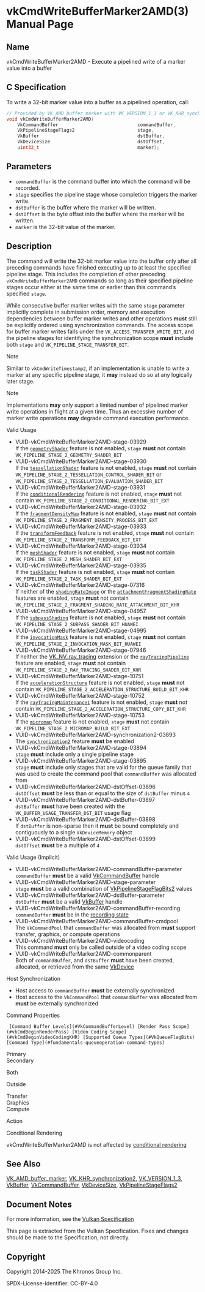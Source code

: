 # vkCmdWriteBufferMarker2AMD(3) Manual Page

## Name

vkCmdWriteBufferMarker2AMD - Execute a pipelined write of a marker value into a buffer



## [](#_c_specification)C Specification

To write a 32-bit marker value into a buffer as a pipelined operation, call:

```c++
// Provided by VK_AMD_buffer_marker with VK_VERSION_1_3 or VK_KHR_synchronization2
void vkCmdWriteBufferMarker2AMD(
    VkCommandBuffer                             commandBuffer,
    VkPipelineStageFlags2                       stage,
    VkBuffer                                    dstBuffer,
    VkDeviceSize                                dstOffset,
    uint32_t                                    marker);
```

## [](#_parameters)Parameters

- `commandBuffer` is the command buffer into which the command will be recorded.
- `stage` specifies the pipeline stage whose completion triggers the marker write.
- `dstBuffer` is the buffer where the marker will be written.
- `dstOffset` is the byte offset into the buffer where the marker will be written.
- `marker` is the 32-bit value of the marker.

## [](#_description)Description

The command will write the 32-bit marker value into the buffer only after all preceding commands have finished executing up to at least the specified pipeline stage. This includes the completion of other preceding `vkCmdWriteBufferMarker2AMD` commands so long as their specified pipeline stages occur either at the same time or earlier than this command’s specified `stage`.

While consecutive buffer marker writes with the same `stage` parameter implicitly complete in submission order, memory and execution dependencies between buffer marker writes and other operations **must** still be explicitly ordered using synchronization commands. The access scope for buffer marker writes falls under the `VK_ACCESS_TRANSFER_WRITE_BIT`, and the pipeline stages for identifying the synchronization scope **must** include both `stage` and `VK_PIPELINE_STAGE_TRANSFER_BIT`.

Note

Similar to `vkCmdWriteTimestamp2`, if an implementation is unable to write a marker at any specific pipeline stage, it **may** instead do so at any logically later stage.

Note

Implementations **may** only support a limited number of pipelined marker write operations in flight at a given time. Thus an excessive number of marker write operations **may** degrade command execution performance.

Valid Usage

- [](#VUID-vkCmdWriteBufferMarker2AMD-stage-03929)VUID-vkCmdWriteBufferMarker2AMD-stage-03929  
  If the [`geometryShader`](#features-geometryShader) feature is not enabled, `stage` **must** not contain `VK_PIPELINE_STAGE_2_GEOMETRY_SHADER_BIT`
- [](#VUID-vkCmdWriteBufferMarker2AMD-stage-03930)VUID-vkCmdWriteBufferMarker2AMD-stage-03930  
  If the [`tessellationShader`](#features-tessellationShader) feature is not enabled, `stage` **must** not contain `VK_PIPELINE_STAGE_2_TESSELLATION_CONTROL_SHADER_BIT` or `VK_PIPELINE_STAGE_2_TESSELLATION_EVALUATION_SHADER_BIT`
- [](#VUID-vkCmdWriteBufferMarker2AMD-stage-03931)VUID-vkCmdWriteBufferMarker2AMD-stage-03931  
  If the [`conditionalRendering`](#features-conditionalRendering) feature is not enabled, `stage` **must** not contain `VK_PIPELINE_STAGE_2_CONDITIONAL_RENDERING_BIT_EXT`
- [](#VUID-vkCmdWriteBufferMarker2AMD-stage-03932)VUID-vkCmdWriteBufferMarker2AMD-stage-03932  
  If the [`fragmentDensityMap`](#features-fragmentDensityMap) feature is not enabled, `stage` **must** not contain `VK_PIPELINE_STAGE_2_FRAGMENT_DENSITY_PROCESS_BIT_EXT`
- [](#VUID-vkCmdWriteBufferMarker2AMD-stage-03933)VUID-vkCmdWriteBufferMarker2AMD-stage-03933  
  If the [`transformFeedback`](#features-transformFeedback) feature is not enabled, `stage` **must** not contain `VK_PIPELINE_STAGE_2_TRANSFORM_FEEDBACK_BIT_EXT`
- [](#VUID-vkCmdWriteBufferMarker2AMD-stage-03934)VUID-vkCmdWriteBufferMarker2AMD-stage-03934  
  If the [`meshShader`](#features-meshShader) feature is not enabled, `stage` **must** not contain `VK_PIPELINE_STAGE_2_MESH_SHADER_BIT_EXT`
- [](#VUID-vkCmdWriteBufferMarker2AMD-stage-03935)VUID-vkCmdWriteBufferMarker2AMD-stage-03935  
  If the [`taskShader`](#features-taskShader) feature is not enabled, `stage` **must** not contain `VK_PIPELINE_STAGE_2_TASK_SHADER_BIT_EXT`
- [](#VUID-vkCmdWriteBufferMarker2AMD-stage-07316)VUID-vkCmdWriteBufferMarker2AMD-stage-07316  
  If neither of the [`shadingRateImage`](#features-shadingRateImage) or the [`attachmentFragmentShadingRate`](#features-attachmentFragmentShadingRate) features are enabled, `stage` **must** not contain `VK_PIPELINE_STAGE_2_FRAGMENT_SHADING_RATE_ATTACHMENT_BIT_KHR`
- [](#VUID-vkCmdWriteBufferMarker2AMD-stage-04957)VUID-vkCmdWriteBufferMarker2AMD-stage-04957  
  If the [`subpassShading`](#features-subpassShading) feature is not enabled, `stage` **must** not contain `VK_PIPELINE_STAGE_2_SUBPASS_SHADER_BIT_HUAWEI`
- [](#VUID-vkCmdWriteBufferMarker2AMD-stage-04995)VUID-vkCmdWriteBufferMarker2AMD-stage-04995  
  If the [`invocationMask`](#features-invocationMask) feature is not enabled, `stage` **must** not contain `VK_PIPELINE_STAGE_2_INVOCATION_MASK_BIT_HUAWEI`
- [](#VUID-vkCmdWriteBufferMarker2AMD-stage-07946)VUID-vkCmdWriteBufferMarker2AMD-stage-07946  
  If neither the [VK\_NV\_ray\_tracing](https://registry.khronos.org/vulkan/specs/latest/man/html/VK_NV_ray_tracing.html) extension or the [`rayTracingPipeline`](#features-rayTracingPipeline) feature are enabled, `stage` **must** not contain `VK_PIPELINE_STAGE_2_RAY_TRACING_SHADER_BIT_KHR`
- [](#VUID-vkCmdWriteBufferMarker2AMD-stage-10751)VUID-vkCmdWriteBufferMarker2AMD-stage-10751  
  If the [`accelerationStructure`](#features-accelerationStructure) feature is not enabled, `stage` **must** not contain `VK_PIPELINE_STAGE_2_ACCELERATION_STRUCTURE_BUILD_BIT_KHR`
- [](#VUID-vkCmdWriteBufferMarker2AMD-stage-10752)VUID-vkCmdWriteBufferMarker2AMD-stage-10752  
  If the [`rayTracingMaintenance1`](#features-rayTracingMaintenance1) feature is not enabled, `stage` **must** not contain `VK_PIPELINE_STAGE_2_ACCELERATION_STRUCTURE_COPY_BIT_KHR`
- [](#VUID-vkCmdWriteBufferMarker2AMD-stage-10753)VUID-vkCmdWriteBufferMarker2AMD-stage-10753  
  If the [`micromap`](#features-micromap) feature is not enabled, `stage` **must** not contain `VK_PIPELINE_STAGE_2_MICROMAP_BUILD_BIT_EXT`
- [](#VUID-vkCmdWriteBufferMarker2AMD-synchronization2-03893)VUID-vkCmdWriteBufferMarker2AMD-synchronization2-03893  
  The [`synchronization2`](https://registry.khronos.org/vulkan/specs/latest/html/vkspec.html#features-synchronization2) feature **must** be enabled
- [](#VUID-vkCmdWriteBufferMarker2AMD-stage-03894)VUID-vkCmdWriteBufferMarker2AMD-stage-03894  
  `stage` **must** include only a single pipeline stage
- [](#VUID-vkCmdWriteBufferMarker2AMD-stage-03895)VUID-vkCmdWriteBufferMarker2AMD-stage-03895  
  `stage` **must** include only stages that are valid for the queue family that was used to create the command pool that `commandBuffer` was allocated from
- [](#VUID-vkCmdWriteBufferMarker2AMD-dstOffset-03896)VUID-vkCmdWriteBufferMarker2AMD-dstOffset-03896  
  `dstOffset` **must** be less than or equal to the size of `dstBuffer` minus `4`
- [](#VUID-vkCmdWriteBufferMarker2AMD-dstBuffer-03897)VUID-vkCmdWriteBufferMarker2AMD-dstBuffer-03897  
  `dstBuffer` **must** have been created with the `VK_BUFFER_USAGE_TRANSFER_DST_BIT` usage flag
- [](#VUID-vkCmdWriteBufferMarker2AMD-dstBuffer-03898)VUID-vkCmdWriteBufferMarker2AMD-dstBuffer-03898  
  If `dstBuffer` is non-sparse then it **must** be bound completely and contiguously to a single `VkDeviceMemory` object
- [](#VUID-vkCmdWriteBufferMarker2AMD-dstOffset-03899)VUID-vkCmdWriteBufferMarker2AMD-dstOffset-03899  
  `dstOffset` **must** be a multiple of `4`

Valid Usage (Implicit)

- [](#VUID-vkCmdWriteBufferMarker2AMD-commandBuffer-parameter)VUID-vkCmdWriteBufferMarker2AMD-commandBuffer-parameter  
  `commandBuffer` **must** be a valid [VkCommandBuffer](https://registry.khronos.org/vulkan/specs/latest/man/html/VkCommandBuffer.html) handle
- [](#VUID-vkCmdWriteBufferMarker2AMD-stage-parameter)VUID-vkCmdWriteBufferMarker2AMD-stage-parameter  
  `stage` **must** be a valid combination of [VkPipelineStageFlagBits2](https://registry.khronos.org/vulkan/specs/latest/man/html/VkPipelineStageFlagBits2.html) values
- [](#VUID-vkCmdWriteBufferMarker2AMD-dstBuffer-parameter)VUID-vkCmdWriteBufferMarker2AMD-dstBuffer-parameter  
  `dstBuffer` **must** be a valid [VkBuffer](https://registry.khronos.org/vulkan/specs/latest/man/html/VkBuffer.html) handle
- [](#VUID-vkCmdWriteBufferMarker2AMD-commandBuffer-recording)VUID-vkCmdWriteBufferMarker2AMD-commandBuffer-recording  
  `commandBuffer` **must** be in the [recording state](#commandbuffers-lifecycle)
- [](#VUID-vkCmdWriteBufferMarker2AMD-commandBuffer-cmdpool)VUID-vkCmdWriteBufferMarker2AMD-commandBuffer-cmdpool  
  The `VkCommandPool` that `commandBuffer` was allocated from **must** support transfer, graphics, or compute operations
- [](#VUID-vkCmdWriteBufferMarker2AMD-videocoding)VUID-vkCmdWriteBufferMarker2AMD-videocoding  
  This command **must** only be called outside of a video coding scope
- [](#VUID-vkCmdWriteBufferMarker2AMD-commonparent)VUID-vkCmdWriteBufferMarker2AMD-commonparent  
  Both of `commandBuffer`, and `dstBuffer` **must** have been created, allocated, or retrieved from the same [VkDevice](https://registry.khronos.org/vulkan/specs/latest/man/html/VkDevice.html)

Host Synchronization

- Host access to `commandBuffer` **must** be externally synchronized
- Host access to the `VkCommandPool` that `commandBuffer` was allocated from **must** be externally synchronized

Command Properties

     [Command Buffer Levels](#VkCommandBufferLevel) [Render Pass Scope](#vkCmdBeginRenderPass) [Video Coding Scope](#vkCmdBeginVideoCodingKHR) [Supported Queue Types](#VkQueueFlagBits) [Command Type](#fundamentals-queueoperation-command-types)

Primary  
Secondary

Both

Outside

Transfer  
Graphics  
Compute

Action

Conditional Rendering

vkCmdWriteBufferMarker2AMD is not affected by [conditional rendering](#drawing-conditional-rendering)

## [](#_see_also)See Also

[VK\_AMD\_buffer\_marker](https://registry.khronos.org/vulkan/specs/latest/man/html/VK_AMD_buffer_marker.html), [VK\_KHR\_synchronization2](https://registry.khronos.org/vulkan/specs/latest/man/html/VK_KHR_synchronization2.html), [VK\_VERSION\_1\_3](https://registry.khronos.org/vulkan/specs/latest/man/html/VK_VERSION_1_3.html), [VkBuffer](https://registry.khronos.org/vulkan/specs/latest/man/html/VkBuffer.html), [VkCommandBuffer](https://registry.khronos.org/vulkan/specs/latest/man/html/VkCommandBuffer.html), [VkDeviceSize](https://registry.khronos.org/vulkan/specs/latest/man/html/VkDeviceSize.html), [VkPipelineStageFlags2](https://registry.khronos.org/vulkan/specs/latest/man/html/VkPipelineStageFlags2.html)

## [](#_document_notes)Document Notes

For more information, see the [Vulkan Specification](https://registry.khronos.org/vulkan/specs/latest/html/vkspec.html#vkCmdWriteBufferMarker2AMD)

This page is extracted from the Vulkan Specification. Fixes and changes should be made to the Specification, not directly.

## [](#_copyright)Copyright

Copyright 2014-2025 The Khronos Group Inc.

SPDX-License-Identifier: CC-BY-4.0